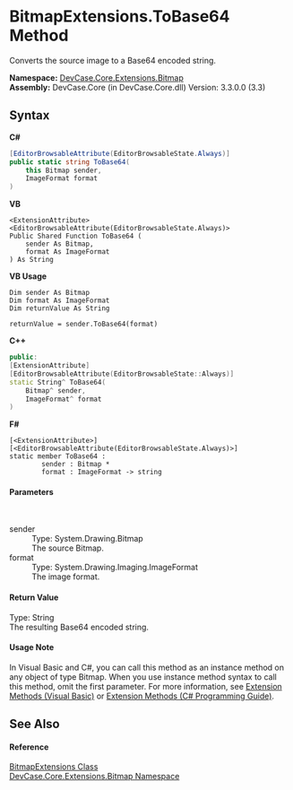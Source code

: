 # BitmapExtensions.ToBase64 Method 
 

Converts the source image to a Base64 encoded string.

**Namespace:**&nbsp;<a href="N_DevCase_Core_Extensions_Bitmap">DevCase.Core.Extensions.Bitmap</a><br />**Assembly:**&nbsp;DevCase.Core (in DevCase.Core.dll) Version: 3.3.0.0 (3.3)

## Syntax

**C#**<br />
``` C#
[EditorBrowsableAttribute(EditorBrowsableState.Always)]
public static string ToBase64(
	this Bitmap sender,
	ImageFormat format
)
```

**VB**<br />
``` VB
<ExtensionAttribute>
<EditorBrowsableAttribute(EditorBrowsableState.Always)>
Public Shared Function ToBase64 ( 
	sender As Bitmap,
	format As ImageFormat
) As String
```

**VB Usage**<br />
``` VB Usage
Dim sender As Bitmap
Dim format As ImageFormat
Dim returnValue As String

returnValue = sender.ToBase64(format)
```

**C++**<br />
``` C++
public:
[ExtensionAttribute]
[EditorBrowsableAttribute(EditorBrowsableState::Always)]
static String^ ToBase64(
	Bitmap^ sender, 
	ImageFormat^ format
)
```

**F#**<br />
``` F#
[<ExtensionAttribute>]
[<EditorBrowsableAttribute(EditorBrowsableState.Always)>]
static member ToBase64 : 
        sender : Bitmap * 
        format : ImageFormat -> string 

```


#### Parameters
&nbsp;<dl><dt>sender</dt><dd>Type: System.Drawing.Bitmap<br />The source Bitmap.</dd><dt>format</dt><dd>Type: System.Drawing.Imaging.ImageFormat<br />The image format.</dd></dl>

#### Return Value
Type: String<br />The resulting Base64 encoded string.

#### Usage Note
In Visual Basic and C#, you can call this method as an instance method on any object of type Bitmap. When you use instance method syntax to call this method, omit the first parameter. For more information, see <a href="https://docs.microsoft.com/dotnet/visual-basic/programming-guide/language-features/procedures/extension-methods">Extension Methods (Visual Basic)</a> or <a href="https://docs.microsoft.com/dotnet/csharp/programming-guide/classes-and-structs/extension-methods">Extension Methods (C# Programming Guide)</a>.

## See Also


#### Reference
<a href="T_DevCase_Core_Extensions_Bitmap_BitmapExtensions">BitmapExtensions Class</a><br /><a href="N_DevCase_Core_Extensions_Bitmap">DevCase.Core.Extensions.Bitmap Namespace</a><br />